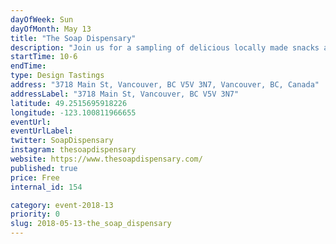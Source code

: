 ```yaml
---
dayOfWeek: Sun
dayOfMonth: May 13
title: "The Soap Dispensary"
description: "Join us for a sampling of delicious locally made snacks and beverages as part of Vancouver Design Week."
startTime: 10-6
endTime: 
type: Design Tastings
address: "3718 Main St, Vancouver, BC V5V 3N7, Vancouver, BC, Canada"
addressLabel: "3718 Main St, Vancouver, BC V5V 3N7"
latitude: 49.2515695918226
longitude: -123.100811966655
eventUrl: 
eventUrlLabel: 
twitter: SoapDispensary
instagram: thesoapdispensary
website: https://www.thesoapdispensary.com/
published: true
price: Free
internal_id: 154

category: event-2018-13
priority: 0
slug: 2018-05-13-the_soap_dispensary
---
```

